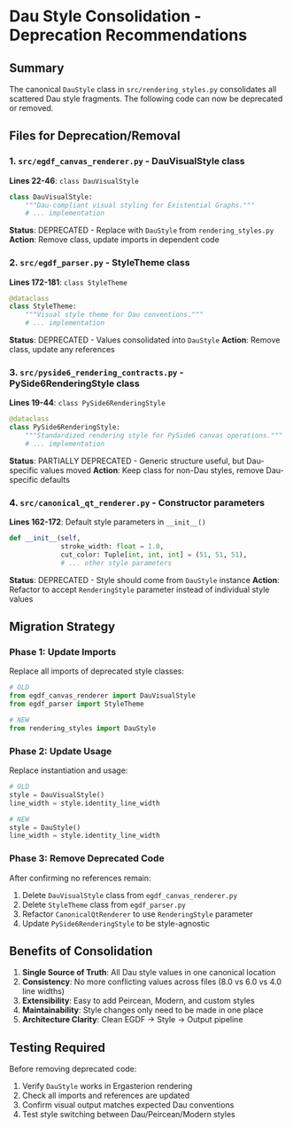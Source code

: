 # Dau Style Consolidation - Deprecation Recommendations

## Summary
The canonical `DauStyle` class in `src/rendering_styles.py` consolidates all scattered Dau style fragments. The following code can now be deprecated or removed.

## Files for Deprecation/Removal

### 1. `src/egdf_canvas_renderer.py` - DauVisualStyle class
**Lines 22-46**: `class DauVisualStyle`
```python
class DauVisualStyle:
    """Dau-compliant visual styling for Existential Graphs."""
    # ... implementation
```
**Status**: DEPRECATED - Replace with `DauStyle` from `rendering_styles.py`
**Action**: Remove class, update imports in dependent code

### 2. `src/egdf_parser.py` - StyleTheme class  
**Lines 172-181**: `class StyleTheme`
```python
@dataclass
class StyleTheme:
    """Visual style theme for Dau conventions."""
    # ... implementation
```
**Status**: DEPRECATED - Values consolidated into `DauStyle`
**Action**: Remove class, update any references

### 3. `src/pyside6_rendering_contracts.py` - PySide6RenderingStyle class
**Lines 19-44**: `class PySide6RenderingStyle`
```python
@dataclass
class PySide6RenderingStyle:
    """Standardized rendering style for PySide6 canvas operations."""
    # ... implementation
```
**Status**: PARTIALLY DEPRECATED - Generic structure useful, but Dau-specific values moved
**Action**: Keep class for non-Dau styles, remove Dau-specific defaults

### 4. `src/canonical_qt_renderer.py` - Constructor parameters
**Lines 162-172**: Default style parameters in `__init__()`
```python
def __init__(self,
             stroke_width: float = 1.0,
             cut_color: Tuple[int, int, int] = (51, 51, 51),
             # ... other style parameters
```
**Status**: DEPRECATED - Style should come from `DauStyle` instance
**Action**: Refactor to accept `RenderingStyle` parameter instead of individual style values

## Migration Strategy

### Phase 1: Update Imports
Replace all imports of deprecated style classes:
```python
# OLD
from egdf_canvas_renderer import DauVisualStyle
from egdf_parser import StyleTheme

# NEW  
from rendering_styles import DauStyle
```

### Phase 2: Update Usage
Replace instantiation and usage:
```python
# OLD
style = DauVisualStyle()
line_width = style.identity_line_width

# NEW
style = DauStyle()
line_width = style.identity_line_width
```

### Phase 3: Remove Deprecated Code
After confirming no references remain:
1. Delete `DauVisualStyle` class from `egdf_canvas_renderer.py`
2. Delete `StyleTheme` class from `egdf_parser.py`  
3. Refactor `CanonicalQtRenderer` to use `RenderingStyle` parameter
4. Update `PySide6RenderingStyle` to be style-agnostic

## Benefits of Consolidation

1. **Single Source of Truth**: All Dau style values in one canonical location
2. **Consistency**: No more conflicting values across files (8.0 vs 6.0 vs 4.0 line widths)
3. **Extensibility**: Easy to add Peircean, Modern, and custom styles
4. **Maintainability**: Style changes only need to be made in one place
5. **Architecture Clarity**: Clean EGDF → Style → Output pipeline

## Testing Required

Before removing deprecated code:
1. Verify `DauStyle` works in Ergasterion rendering
2. Check all imports and references are updated
3. Confirm visual output matches expected Dau conventions
4. Test style switching between Dau/Peircean/Modern styles
